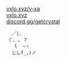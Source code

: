 [vxlo.xyz/v-xa](https://vxlo.xyz/v-xa)  
[vxlo.xyz](https://vxlo.xyz)  
[discord.gg/getcrystal](https://discord.gg/getcrystal)

      ／|、             
    （ﾟ､ ｡ ７         
       l  ~ヽ       
      じしf_,)ノ
